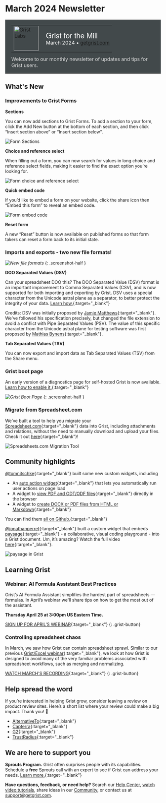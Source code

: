 # March 2024 Newsletter

<style>
  /* restore some poorly overridden defaults */
  .newsletter-header .table {
    background-color: initial;
    border: initial;
  }
  .newsletter-header .table > tbody > tr > td {
    padding: initial;
    border: initial;
    vertical-align: initial;
  }
  .newsletter-header img.header-img {
    padding: initial;
    max-width: initial;
    display: initial;
    padding: initial;
    line-height: initial;
    background-color: initial;
    border: initial;
    border-radius: initial;
    margin: initial;
  }

  /* copy newsletter styles, with a prefix for sufficient specificity */
  .newsletter-header .header {
    border: none;
    padding: 0;
    margin: 0;
  }
  .newsletter-header table > tbody > tr > td.header-image {
    width: 80px;
    padding-right: 16px;
  }
  .newsletter-header table > tbody > tr > td.header-text {
    background-color: #42494B;
    padding: 16px 20px;
  }
  .newsletter-header table.header-top {
    border: none;
    padding: 0;
    margin: 0;
    width: 100%;
  }
  .header-title {
    font-family: Helvetica Neue, Helvetica, Arial, sans-serif;
    font-size: 24px;
    line-height: 28px;
    color: #FFFFFF;
  }
  .header-month {
    color: #FFFFFF;
  }
  .header-welcome {
    margin-top: 12px;
    color: #FFFFFF;
  }
  .newsletter-summary {
    background-color: #e3fff5;
    margin: 0;
    padding: 10px;
  }
  .newsletter-summary-header {
    text-align: center;
    padding-bottom: 10px;
    border-bottom: 1px solid lightgrey;
  }
  .newsletter-summary ul {
    padding-left: 20px;
  }
  .newsletter-summary li {
    margin-bottom: 10px;
  }
  .newsletter-summary li p {
    margin: 0px
  }
</style>
<div class="newsletter-header">
<table class="header" cellpadding="0" cellspacing="0" border="0"><tr>
  <td class="header-text">
    <table class="header-top"><tr>
      <td class="header-image">
        <a href="https://www.getgrist.com">
          <img class="header-img" src="/images/newsletters/grist-labs.png" width="80" height="80" alt="Grist Labs" border="0">
        </a>
      </td>
      <td class="header-top-text">
        <div class="header-title">Grist for the Mill</div>
        <div class="header-month">March 2024
          &#8226; <a href="https://www.getgrist.com/">getgrist.com</a></div>
      </td>
    </tr></table>
    <div class="header-welcome" style="color: #e0e0e0;">
      Welcome to our monthly newsletter of updates and tips for Grist users.
    </div>
  </td>
</tr></table>
</div>

## What's New

### Improvements to Grist Forms

**Sections**

You can now add sections to Grist Forms. To add a section to your form, click the Add New button at the bottom of each section, and then click “Insert section above” or “Insert section below".

![Form Sections](../images/newsletters/2024-03/forms-sections.png)

**Choice and reference select**

When filling out a form, you can now search for values in long choice and reference select fields, making it easier to find the exact option you’re looking for.

![Form choice and reference select](../images/newsletters/2024-03/forms-values-search.png)

**Quick embed code**

If you’d like to embed a form on your website, click the share icon then “Embed this form” to reveal an embed code.

![Form embed code](../images/newsletters/2024-03/forms-embed.png)

**Reset form**

A new “Reset” button is now available on published forms so that form takers can reset a form back to its initial state.

### Imports and exports - two new file formats!

<span class="screenshot-large">*![New file formats](../images/newsletters/2024-03/dsv-tsv.png)*</span>
{: .screenshot-half }

**DOO Separated Values (DSV)**

Can your spreadsheet DOO this? The DOO Separated Value (DSV) format is an important improvement to Comma Separated Values (CSV), and is now supported for both importing and exporting by Grist. DSV uses a special character from the Unicode astral plane as a separator, to better protect the integrity of your data. [Learn how.](https://www.getgrist.com/blog/how-to-fix-csv-make-it-even-more-%f0%9f%92%a9/){:target="\_blank"}

Credits: DSV was initially proposed by [Jamie Matthews](https://twitter.com/j4mie/status/804701143171497984){:target="\_blank"}. We've followed his specification precisely, but changed the file extension to avoid a conflict with Pipe Separated Values (PSV). The value of this specific character from the Unicode astral plane for testing software was first proposed by [Mathias Bynens](https://mathiasbynens.be/notes/javascript-unicode#poo-test){:target="\_blank"}.

**Tab Separated Values (TSV)**

You can now export and import data as Tab Separated Values (TSV) from the Share menu.

### Grist boot page

An early version of a diagnostics page for self-hosted Grist is now available. [Learn how to enable it.](https://github.com/gristlabs/grist-core/?tab=readme-ov-file#activating-the-boot-page-for-diagnosing-problems){:target="\_blank"}

<span class="screenshot-large">*![Grist Boot Page](../images/newsletters/2024-03/boot-page.png)*</span>
{: .screenshot-half }

### Migrate from Spreadsheet.com

We’ve built a tool to help you migrate your [Spreadsheet.com](http://spreadsheet.com/){:target="\_blank"} data into Grist, including attachments and relations, without the need to manually download and upload your files. Check it out [here](https://public.getgrist.com/qYMSk6bdsLF6/Migrate-from-Spreadsheetcom/){:target="\_blank"}!

![Spreadsheets.com Migration Tool](../images/newsletters/2024-03/spreadsheets-migration.gif)

## Community highlights

[@tomnitschke](https://github.com/tomnitschke){:target="\_blank"} built some new custom widgets, including 

* An [auto action widget](https://community.getgrist.com/t/custom-widget-automatically-apply-useractions-a-k-a-the-self-clicking-action-button/4388){:target="\_blank"} that lets you automatically run user actions on page load
* A widget to [view PDF and ODT/ODF files](https://community.getgrist.com/t/custom-widget-view-pdf-and-odt-odf-files-directly-in-the-browser/4372/1){:target="\_blank"} directly in the browser
* A widget to [create DOCX or PDF files from HTML or Markdown](https://community.getgrist.com/t/custom-widget-create-docx-or-pdf-files-from-html-or-markdown/4402/1){:target="\_blank"}

You can find them [all on Github.](https://github.com/tomnitschke/gristwidgets/tree/main){:target="\_blank"}

[@jonathanperret](https://twitter.com/jonathanperret){:target="\_blank"} built a custom widget that embeds [paysage](https://paysage.xyz/){:target="\_blank"} - a collaborative, visual coding playground - into a Grist document. Um, it’s amazing? Watch the full video [here](https://twitter.com/jonathanperret/status/1766425193449164961?t=ppOCyOgqvQppdm7qezh5pQ){:target="\_blank"}.

![paysage in Grist](../images/newsletters/2024-03/perret-paysage.png)

## Learning Grist

### Webinar: AI Formula Assistant Best Practices

Grist’s AI Formula Assistant simplifies the hardest part of spreadsheets — formulas. In April’s webinar we'll share tips on how to get the most out of the assistant.

**Thursday April 25 at 3:00pm US Eastern Time.**

[SIGN UP FOR APRIL'S WEBINAR](https://www.getgrist.com/webinars/ai-formula-assistant-best-practices/?utm_source=support-newsletter&utm_medium=internal&utm_campaign=build-webinar&utm_term=april-2024){:target="\_blank"}
{: .grist-button}

### Controlling spreadsheet chaos

In March, we saw how Grist can contain spreadsheet sprawl. Similar to our previous [Grist/Excel webinar](https://www.getgrist.com/webinars/grist-webinar-expense-tracking/){:target="\_blank"}, we look at how Grist is designed to avoid many of the very familiar problems associated with spreadsheet workflows, such as merging and normalizing.

[WATCH MARCH'S RECORDING](https://www.getgrist.com/webinars/controlling-spreadsheet-chaos-grist-v-excel/){:target="\_blank"}
{: .grist-button}

## Help spread the word
If you’re interested in helping Grist grow, consider leaving a review on product review sites. Here’s a short list where your review could make a big impact. Thank you! 🙏

* [AlternativeTo](https://alternativeto.net/software/grist/about/){:target="\_blank"}
* [Capterra](https://www.capterra.com/p/232821/Grist/){:target="\_blank"}
* [G2](https://www.g2.com/products/grist){:target="\_blank"}
* [TrustRadius](https://www.trustradius.com/products/grist/){:target="\_blank"}

## We are here to support you

**Sprouts Program.** Grist often surprises people with its capabilities. Schedule a **free** Sprouts call with an expert to see if Grist can address your needs. [Learn more.](https://www.getgrist.com/sprouts-program/){:target="\_blank"}

**Have questions, feedback, or need help?** Search our [Help Center](../index.md), [watch video
tutorials](https://www.youtube.com/channel/UCx0ioQrrC-bIrkmZ7ZULr0g/playlists), share ideas in our
[Community](https://community.getgrist.com), or contact us at <support@getgrist.com>.